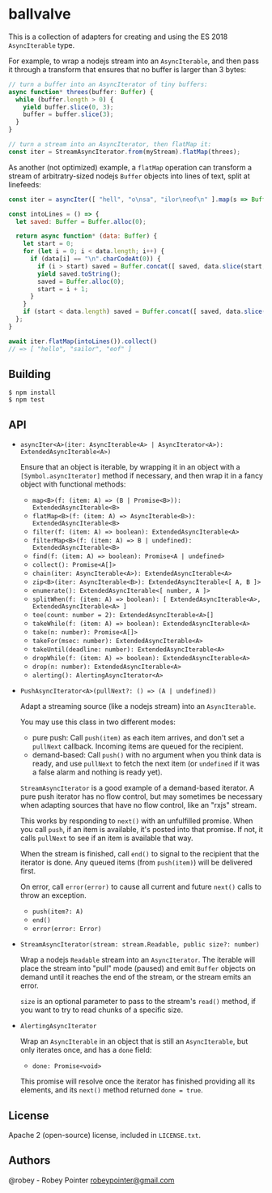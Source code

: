 # ballvalve

This is a collection of adapters for creating and using the ES 2018 `AsyncIterable` type.

For example, to wrap a nodejs stream into an `AsyncIterable`, and then pass it through a transform that ensures that no buffer is larger than 3 bytes:

```javascript
// turn a buffer into an AsyncIterator of tiny buffers:
async function* threes(buffer: Buffer) {
  while (buffer.length > 0) {
    yield buffer.slice(0, 3);
    buffer = buffer.slice(3);
  }
}

// turn a stream into an AsyncIterator, then flatMap it:
const iter = StreamAsyncIterator.from(myStream).flatMap(threes);
```

As another (not optimized) example, a `flatMap` operation can transform a stream of arbitratry-sized nodejs `Buffer` objects into lines of text, split at linefeeds:

```javascript
const iter = asyncIter([ "hell", "o\nsa", "ilor\neof\n" ].map(s => Buffer.from(s)));

const intoLines = () => {
  let saved: Buffer = Buffer.alloc(0);

  return async function* (data: Buffer) {
    let start = 0;
    for (let i = 0; i < data.length; i++) {
      if (data[i] == "\n".charCodeAt(0)) {
        if (i > start) saved = Buffer.concat([ saved, data.slice(start, i) ]);
        yield saved.toString();
        saved = Buffer.alloc(0);
        start = i + 1;
      }
    }
    if (start < data.length) saved = Buffer.concat([ saved, data.slice(start) ]);
  };
}

await iter.flatMap(intoLines()).collect()
// => [ "hello", "sailor", "eof" ]
```

## Building

```
$ npm install
$ npm test
```

## API

- `asyncIter<A>(iter: AsyncIterable<A> | AsyncIterator<A>): ExtendedAsyncIterable<A>)`

  Ensure that an object is iterable, by wrapping it in an object with a `[Symbol.asyncIterator]` method if necessary, and then wrap it in a fancy object with functional methods:

    - `map<B>(f: (item: A) => (B | Promise<B>)): ExtendedAsyncIterable<B>`
    - `flatMap<B>(f: (item: A) => AsyncIterable<B>): ExtendedAsyncIterable<B>`
    - `filter(f: (item: A) => boolean): ExtendedAsyncIterable<A>`
    - `filterMap<B>(f: (item: A) => B | undefined): ExtendedAsyncIterable<B>`
    - `find(f: (item: A) => boolean): Promise<A | undefined>`
    - `collect(): Promise<A[]>`
    - `chain(iter: AsyncIterable<A>): ExtendedAsyncIterable<A>`
    - `zip<B>(iter: AsyncIterable<B>): ExtendedAsyncIterable<[ A, B ]>`
    - `enumerate(): ExtendedAsyncIterable<[ number, A ]>`
    - `splitWhen(f: (item: A) => boolean): [ ExtendedAsyncIterable<A>, ExtendedAsyncIterable<A> ]`
    - `tee(count: number = 2): ExtendedAsyncIterable<A>[]`
    - `takeWhile(f: (item: A) => boolean): ExtendedAsyncIterable<A>`
    - `take(n: number): Promise<A[]>`
    - `takeFor(msec: number): ExtendedAsyncIterable<A>`
    - `takeUntil(deadline: number): ExtendedAsyncIterable<A>`
    - `dropWhile(f: (item: A) => boolean): ExtendedAsyncIterable<A>`
    - `drop(n: number): ExtendedAsyncIterable<A>`
    - `alerting(): AlertingAsyncIterator<A>`

- `PushAsyncIterator<A>(pullNext?: () => (A | undefined))`

  Adapt a streaming source (like a nodejs stream) into an `AsyncIterable`.

  You may use this class in two different modes:
    - pure push: Call `push(item)` as each item arrives, and don't set a `pullNext` callback. Incoming items are queued for the recipient.
    - demand-based: Call `push()` with no argument when you think data is ready, and use `pullNext` to fetch the next item (or `undefined` if it was a false alarm and nothing is ready yet).

  `StreamAsyncIterator` is a good example of a demand-based iterator. A pure push iterator has no flow control, but may sometimes be necessary when adapting sources that have no flow control, like an "rxjs" stream.

  This works by responding to `next()` with an unfulfilled promise. When you call `push`, if an item is available, it's posted into that promise. If not, it calls `pullNext` to see if an item is available that way.

  When the stream is finished, call `end()` to signal to the recipient that the iterator is done. Any queued items (from `push(item)`) will be delivered first.

  On error, call `error(error)` to cause all current and future `next()` calls to throw an exception.

    - `push(item?: A)`
    - `end()`
    - `error(error: Error)`

- `StreamAsyncIterator(stream: stream.Readable, public size?: number)`

  Wrap a nodejs `Readable` stream into an `AsyncIterator`. The iterable will place the stream into "pull" mode (paused) and emit `Buffer` objects on demand until it reaches the end of the stream, or the stream emits an error.

  `size` is an optional parameter to pass to the stream's `read()` method, if you want to try to read chunks of a specific size.

- `AlertingAsyncIterator`

  Wrap an `AsyncIterable` in an object that is still an `AsyncIterable`, but only iterates once, and has a `done` field:

    - `done: Promise<void>`

  This promise will resolve once the iterator has finished providing all its elements, and its `next()` method returned `done = true`.


## License

Apache 2 (open-source) license, included in `LICENSE.txt`.


## Authors

@robey - Robey Pointer <robeypointer@gmail.com>
